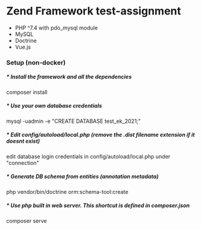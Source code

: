 # Zend Framework test-assignment
- PHP ^7.4 with pdo_mysql module
- MySQL
- Doctrine
- Vue.js 

### Setup (non-docker)

##### * Install the framework and all the dependencies
composer install

##### * Use your own database credentials
mysql -uadmin -e "CREATE DATABASE test_ek_2021;"

##### * Edit config/autoload/local.php (remove the .dist filename extension if it doesnt exist) 
edit database login credentials in config/autoload/local.php under "connection"

##### * Generate DB schema from entities (annotation metadata)
php vendor/bin/doctrine orm:schema-tool:create

##### * Use php built in web server. This shortcut is defined in composer.json
composer serve
